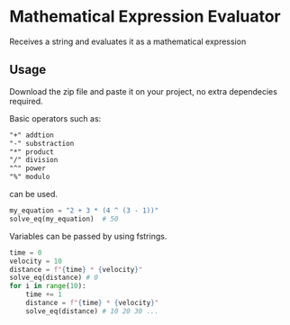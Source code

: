 # Mathematical Expression Evaluator

Receives a string and evaluates it as a mathematical expression

## Usage 

Download the zip file and paste it on your project, no extra dependecies required.

Basic operators such as:

```txt
"+" addtion
"-" substraction
"*" product
"/" division
"^" power
"%" modulo
```

can be used.

```python
my_equation = "2 + 3 * (4 ^ (3 - 1))"
solve_eq(my_equation)  # 50 
```

Variables can be passed by using fstrings.

```python 
time = 0
velocity = 10
distance = f"{time} * {velocity}"
solve_eq(distance) # 0 
for i in range(10):
    time += 1
    distance = f"{time} * {velocity}"
    solve_eq(distance) # 10 20 30 ... 
```
